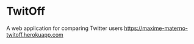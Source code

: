 # TwitOff
A web application for comparing Twitter users
https://maxime-materno-twitoff.herokuapp.com
